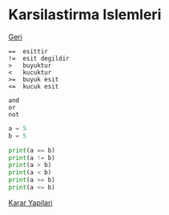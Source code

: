 # Karsilastirma Islemleri
[Geri](4-dosyaislemleri.md)
```
==  esittir
!=  esit degildir
>   buyuktur
<   kucuktur
>=  buyuk esit
<=  kucuk esit
```

```
and
or
not
```

```python
a = 5
b = 5

print(a == b)
print(a != b)
print(a > b)
print(a < b)
print(a >= b)
print(a <= b)
```

[Karar Yapilari](6-kararyapilari.md)